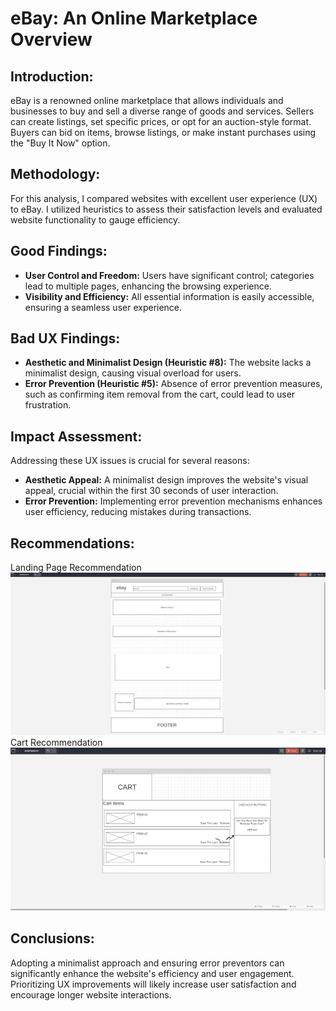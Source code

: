 # eBay: An Online Marketplace Overview

## Introduction:
eBay is a renowned online marketplace that allows individuals and businesses to buy and sell a diverse range of goods and services. Sellers can create listings, set specific prices, or opt for an auction-style format. Buyers can bid on items, browse listings, or make instant purchases using the "Buy It Now" option.

## Methodology:
For this analysis, I compared websites with excellent user experience (UX) to eBay. I utilized heuristics to assess their satisfaction levels and evaluated website functionality to gauge efficiency.

## Good Findings:
- **User Control and Freedom:** Users have significant control; categories lead to multiple pages, enhancing the browsing experience.
- **Visibility and Efficiency:** All essential information is easily accessible, ensuring a seamless user experience.

## Bad UX Findings:
- **Aesthetic and Minimalist Design (Heuristic #8):** The website lacks a minimalist design, causing visual overload for users.
- **Error Prevention (Heuristic #5):** Absence of error prevention measures, such as confirming item removal from the cart, could lead to user frustration.

## Impact Assessment:
Addressing these UX issues is crucial for several reasons:
- **Aesthetic Appeal:** A minimalist design improves the website's visual appeal, crucial within the first 30 seconds of user interaction.
- **Error Prevention:** Implementing error prevention mechanisms enhances user efficiency, reducing mistakes during transactions.

## Recommendations:
Landing Page Recommendation
![Recommendation](assets/recommendation.png)
Cart Recommendation
![Cart Recommendation](assets/cart-recommendation.png)

## Conclusions:
Adopting a minimalist approach and ensuring error preventors can significantly enhance the website's efficiency and user engagement. Prioritizing UX improvements will likely increase user satisfaction and encourage longer website interactions.
